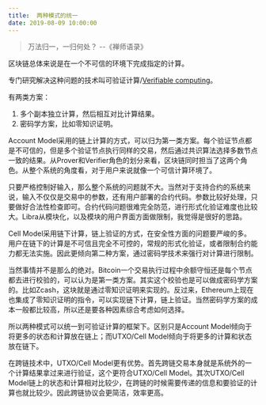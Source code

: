```yaml
---
title:  两种模式的统一
date: 2019-08-09 10:00:00
---
```


> 万法归一，一归何处？ --《禅师语录》

区块链总体来说是在一个不可信的环境下完成指定的计算。

专门研究解决这种问题的技术叫可验证计算/[Verifiable computing](https://en.wikipedia.org/wiki/Verifiable_computing)。

有两类方案：

1. 多个副本独立计算，然后相互对比计算结果。
2. 密码学方案，比如零知识证明。

Account Model采用的链上计算的方式，可以归为第一类方案。每个验证节点都是不可信的，但是多个验证节点执行同样的交易，然后通过共识算法选择多数节点一致的结果。从Prover和Verifier角色的划分来看，区块链同时担当了这两个角色。从整个系统的角度看，对于用户来说就像一个可信计算环境了。

只要严格控制好输入，那么整个系统的问题就不大。当然对于支持合约的系统来说，输入不仅仅是交易中的参数，还有用户部署的合约代码。参数比较好处理，只要做好合法性检查即可。合约代码问题很难完全防范，进行形式化验证难度也比较大。Libra从模块化，以及模块的用户界面方面做限制，我觉得是很好的思路。

Cell Model采用链下计算，链上验证的方式，在安全性方面的问题要严峻的多。用户在链下的计算是不可信且完全不可控的，常规的形式化验证，或者限制合约能力都无法实施。因此更倾向第二种方案，通过密码学技术来强行对计算进行限制。

当然事情并不是那么的绝对。Bitcoin一个交易执行过程中余额守恒还是每个节点都去进行校验的，可以认为是第一类方案。其实这个校验也是可以做成密码学方案的。比如Zcash，这块就是通过零知识证明来实现的。反过来，Ethereum上现在也集成了零知识证明的指令，可以实现链下计算，链上验证。当然密码学方案的成本一般都比较高，所以还是要各种因素综合考虑如何选择。

所以两种模式可以统一到可验证计算的框架下。区别只是Account Model倾向于将更多的状态和计算放在链上；而UTXO/Cell Model倾向于将更多的计算和状态放在链下。

在跨链技术中，UTXO/Cell Model更有优势。首先跨链交易本身就是系统外的一个计算结果拿过来进行验证，这个更符合UTXO/Cell Model。其次UTXO/Cell Model链上的状态和计算相对比较少，在跨链的时候需要传递的信息和要验证的计算也就比较少。因此跨链协议会更简洁，效率更高。





